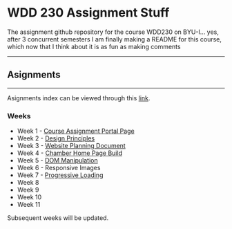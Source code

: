 # **WDD 230 Assignment Stuff**
The assignment github repository for the course WDD230 on BYU-I... yes, after 3 concurrent semesters I am finally making a README for this course, which now that I think about it is as fun as making comments

---

## Asignments
---

Asignments index can be viewed through this [link](https://aj-kazza.github.io/wdd230/).

### Weeks

- Week 1 - [Course Assignment Portal Page](https://aj-kazza.github.io/wdd230/index.html)
- Week 2 - [Design Principles](https://aj-kazza.github.io/wdd230/lesson2/design-principles.html)
- Week 3 - [Website Planning Document](https://aj-kazza.github.io/wdd230/lesson3/index.html)
- Week 4 - [Chamber Home Page Build](https://aj-kazza.github.io/wdd230/chamber/index.html)
- Week 5 - [DOM Manipulation](https://aj-kazza.github.io/wdd230/lesson5/bom.html)
- Week 6 - Responsive Images
- Week 7 - [Progressive Loading](https://aj-kazza.github.io/wdd230/lesson7/lazyloading.html)
- Week 8
- Week 9
- Week 10
- Week 11


Subsequent weeks will be updated.